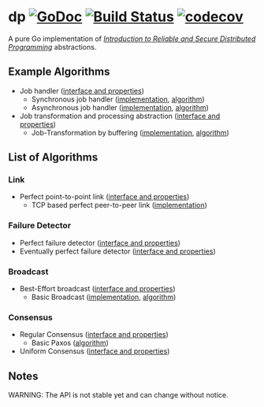 # dp [![GoDoc](https://godoc.org/github.com/armen/dp?status.png)](https://godoc.org/github.com/armen/dp) [![Build Status](https://travis-ci.org/armen/dp.svg?branch=master)](https://travis-ci.org/armen/dp) [![codecov](https://codecov.io/gh/armen/dp/branch/master/graph/badge.svg)](https://codecov.io/gh/armen/dp)

A pure Go implementation of [*Introduction to Reliable and Secure Distributed Programming*][dp] abstractions.

## Example Algorithms

- Job handler ([interface and properties](https://raw.githubusercontent.com/armen/dp/master/job/handler.go))
	- Synchronous job handler ([implementation](https://raw.githubusercontent.com/armen/dp/master/job/handler/sync/sync.go), [algorithm](https://raw.githubusercontent.com/armen/dp/master/job/handler/sync/sync.txt))
	- Asynchronous job handler ([implementation](https://raw.githubusercontent.com/armen/dp/master/job/handler/async/async.go), [algorithm](https://raw.githubusercontent.com/armen/dp/master/job/handler/async/async.txt))
- Job transformation and processing abstraction ([interface and properties](https://raw.githubusercontent.com/armen/dp/master/job/transformation.go))
	- Job-Transformation by buffering ([implementation](https://raw.githubusercontent.com/armen/dp/master/job/transformation/transformation.go), [algorithm](https://raw.githubusercontent.com/armen/dp/master/job/transformation/transformation.txt))

## List of Algorithms

### Link

- Perfect point-to-point link ([interface and properties](https://raw.githubusercontent.com/armen/dp/master/link/perfect.go))
	- TCP based perfect peer-to-peer link ([implementation](https://raw.githubusercontent.com/armen/dp/master/link/perfect/p2p/p2p.go))

### Failure Detector

- Perfect failure detector ([interface and properties](https://raw.githubusercontent.com/armen/dp/master/fd/perfect.go))
- Eventually perfect failure detector ([interface and properties](https://raw.githubusercontent.com/armen/dp/master/fd/eventually_perfect.go))

### Broadcast

- Best-Effort broadcast ([interface and properties](https://raw.githubusercontent.com/armen/dp/master/broadcast/besteffort.go))
	- Basic Broadcast ([implementation](https://raw.githubusercontent.com/armen/dp/master/broadcast/besteffort/beb/beb.go), [algorithm](https://raw.githubusercontent.com/armen/dp/master/broadcast/besteffort/beb/beb.txt))

### Consensus

- Regular Consensus ([interface and properties](https://raw.githubusercontent.com/armen/dp/master/consensus/regular.go))
	- Basic Paxos ([algorithm](https://raw.githubusercontent.com/armen/dp/master/consensus/paxos/basic/basic.txt))
- Uniform Consensus ([interface and properties](https://raw.githubusercontent.com/armen/dp/master/consensus/uniform.go))

## Notes

WARNING: The API is not stable yet and can change without notice.


[dp]: http://distributedprogramming.net
